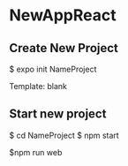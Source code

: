# NewAppReact

## Create New Project

$ expo init NameProject

Template: blank

## Start new project

$ cd NameProject
$ npm start

$npm run web
